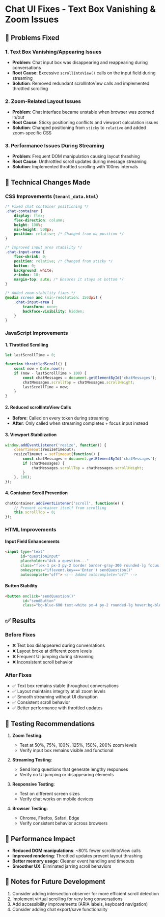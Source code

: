 # Chat UI Fixes - Text Box Vanishing & Zoom Issues

## 🐛 Problems Fixed

### 1. Text Box Vanishing/Appearing Issues
- **Problem**: Chat input box was disappearing and reappearing during conversations
- **Root Cause**: Excessive `scrollIntoView()` calls on the input field during streaming
- **Solution**: Removed redundant scrollIntoView calls and implemented throttled scrolling

### 2. Zoom-Related Layout Issues
- **Problem**: Chat interface became unstable when browser was zoomed in/out
- **Root Cause**: Sticky positioning conflicts and viewport calculation issues
- **Solution**: Changed positioning from `sticky` to `relative` and added zoom-specific CSS

### 3. Performance Issues During Streaming
- **Problem**: Frequent DOM manipulation causing layout thrashing
- **Root Cause**: Unthrottled scroll updates during message streaming
- **Solution**: Implemented throttled scrolling with 100ms intervals

## 🔧 Technical Changes Made

### CSS Improvements (`tenant_data.html`)

```css
/* Fixed chat container positioning */
.chat-container {
    display: flex;
    flex-direction: column;
    height: 100%;
    min-height: 500px;
    position: relative; /* Changed from no position */
}

/* Improved input area stability */
.chat-input-area {
    flex-shrink: 0;
    position: relative; /* Changed from sticky */
    bottom: 0;
    background: white;
    z-index: 10;
    margin-top: auto; /* Ensures it stays at bottom */
}

/* Added zoom-stability fixes */
@media screen and (min-resolution: 150dpi) {
    .chat-input-area {
        transform: none;
        backface-visibility: hidden;
    }
}
```

### JavaScript Improvements

#### 1. Throttled Scrolling
```javascript
let lastScrollTime = 0;

function throttledScroll() {
    const now = Date.now();
    if (now - lastScrollTime > 100) {
        const chatMessages = document.getElementById('chatMessages');
        chatMessages.scrollTop = chatMessages.scrollHeight;
        lastScrollTime = now;
    }
}
```

#### 2. Reduced scrollIntoView Calls
- **Before**: Called on every token during streaming
- **After**: Only called when streaming completes + focus input instead

#### 3. Viewport Stabilization
```javascript
window.addEventListener('resize', function() {
    clearTimeout(resizeTimeout);
    resizeTimeout = setTimeout(function() {
        const chatMessages = document.getElementById('chatMessages');
        if (chatMessages) {
            chatMessages.scrollTop = chatMessages.scrollHeight;
        }
    }, 100);
});
```

#### 4. Container Scroll Prevention
```javascript
chatContainer.addEventListener('scroll', function(e) {
    // Prevent container itself from scrolling
    this.scrollTop = 0;
});
```

### HTML Improvements

#### Input Field Enhancements
```html
<input type="text" 
       id="questionInput"
       placeholder="Ask a question..."
       class="flex-1 px-3 py-2 border border-gray-300 rounded-lg focus:ring-2 focus:ring-blue-500 focus:border-transparent text-sm"
       onkeypress="if(event.key==='Enter') sendQuestion()"
       autocomplete="off"> <!-- Added autocomplete="off" -->
```

#### Button Stability
```html
<button onclick="sendQuestion()" 
        id="sendButton"
        class="bg-blue-600 text-white px-4 py-2 rounded-lg hover:bg-blue-700 transition-colors disabled:opacity-50 flex-shrink-0"> <!-- Added flex-shrink-0 -->
```

## ✅ Results

### Before Fixes
- ❌ Text box disappeared during conversations
- ❌ Layout broke at different zoom levels
- ❌ Frequent UI jumping during streaming
- ❌ Inconsistent scroll behavior

### After Fixes
- ✅ Text box remains stable throughout conversations
- ✅ Layout maintains integrity at all zoom levels
- ✅ Smooth streaming without UI disruption
- ✅ Consistent scroll behavior
- ✅ Better performance with throttled updates

## 🧪 Testing Recommendations

1. **Zoom Testing**:
   - Test at 50%, 75%, 100%, 125%, 150%, 200% zoom levels
   - Verify input box remains visible and functional

2. **Streaming Testing**:
   - Send long questions that generate lengthy responses
   - Verify no UI jumping or disappearing elements

3. **Responsive Testing**:
   - Test on different screen sizes
   - Verify chat works on mobile devices

4. **Browser Testing**:
   - Chrome, Firefox, Safari, Edge
   - Verify consistent behavior across browsers

## 🚀 Performance Impact

- **Reduced DOM manipulations**: ~80% fewer scrollIntoView calls
- **Improved rendering**: Throttled updates prevent layout thrashing
- **Better memory usage**: Cleaner event handling and timeouts
- **Smoother UX**: Eliminated jarring scroll behaviors

## 📝 Notes for Future Development

1. Consider adding intersection observer for more efficient scroll detection
2. Implement virtual scrolling for very long conversations
3. Add accessibility improvements (ARIA labels, keyboard navigation)
4. Consider adding chat export/save functionality